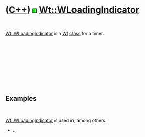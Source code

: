 
 

 

 

 

 

([C++](Cpp.md)) ![Wt](PicWt.png) [Wt::WLoadingIndicator](CppWLoadingIndicator.md)
===================================================================================

 

[Wt::WLoadingIndicator](CppWLoadingIndicator.md) is a [Wt](CppWt.md)
[class](CppClass.md) for a timer.

 

 

 

 

 

Examples
--------

 

[Wt::WLoadingIndicator](CppWLoadingIndicator.md) is used in, among
others:

-   ...

 

 

 

 

 

 

